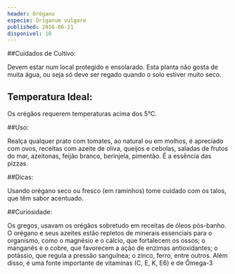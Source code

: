```yaml
---
header: Orégano 
especie: Origanum vulgare
published: 2016-06-21
disponivel: 10
---
```


##Cuidados de Cultivo:

Devem estar num local protegido e ensolarado.  Esta planta não gosta de muita água, 
ou seja só deve ser regado quando o solo estiver muito seco.


## Temperatura Ideal: 


Os orégãos requerem temperaturas acima dos 5°C.


##Uso:

Realça qualquer prato com tomates, ao natural ou em molhos, é apreciado com ovos, receitas 
com azeite de oliva, queijos e cebolas, saladas de frutos do mar, azeitonas, feijão branco, berinjela, 
pimentão. É a essência das pizzas.


##Dicas:

Usando orégano seco ou fresco (em raminhos) tome cuidado com os talos, que têm sabor acentuado.


##Curiosidade:

Os gregos, usavam os orégãos sobretudo em receitas de óleos pós-banho. O orégano e seus azeites estão repletos de minerais essenciais para o organismo, como o magnésio e o cálcio, que fortalecem os ossos; o manganês e o cobre, que favorecem a ação de enzimas antioxidantes; o potássio, que regula a pressão sanguínea; o zinco, ferro, entre outros.
Além disso, é uma fonte importante de vitaminas (C, E, K, E6) e de Ômega-3
